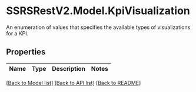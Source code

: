 # SSRSRestV2.Model.KpiVisualization
An enumeration of values that specifies the available types of visualizations for a KPI.

## Properties

Name | Type | Description | Notes
------------ | ------------- | ------------- | -------------

[[Back to Model list]](../../README.md#documentation-for-models) [[Back to API list]](../../README.md#documentation-for-api-endpoints) [[Back to README]](../../README.md)

